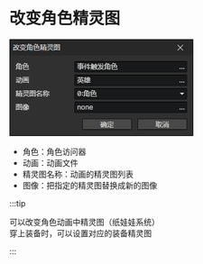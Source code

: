 # 改变角色精灵图

![](img/changeActorSprite-1.png)

- 角色：角色访问器
- 动画：动画文件
- 精灵图名称：动画的精灵图列表
- 图像：把指定的精灵图替换成新的图像

:::tip

可以改变角色动画中精灵图（纸娃娃系统）  
穿上装备时，可以设置对应的装备精灵图

:::